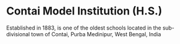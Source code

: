 # Contai Model Institution (H.S.)

Established in 1883, is one of the oldest schools located in the sub-divisional town of Contai, Purba Medinipur, West Bengal, India
